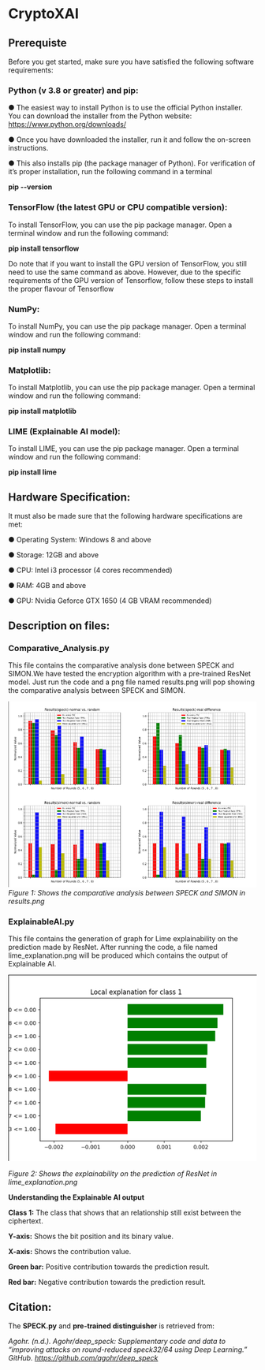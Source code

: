# CryptoXAI

## Prerequiste
Before you get started, make sure you have satisfied the following software
requirements:
### Python (v 3.8 or greater) and pip:
● The easiest way to install Python is to use the official Python installer. You
can download the installer from the Python website:
https://www.python.org/downloads/


● Once you have downloaded the installer, run it and follow the on-screen
instructions.


● This also installs pip (the package manager of Python). For verification of
it’s proper installation, run the following command in a terminal

**pip --version**

### TensorFlow (the latest GPU or CPU compatible version):
To install TensorFlow, you can use the pip package manager. Open a terminal
window and run the following command:

**pip install tensorflow**

Do note that if you want to install the GPU version of TensorFlow, you still need to
use the same command as above. However, due to the specific requirements of
the GPU version of Tensorflow, follow these steps to install the proper flavour of
Tensorflow

### NumPy:
To install NumPy, you can use the pip package manager. Open a terminal
window and run the following command:

**pip install numpy**

### Matplotlib:
To install Matplotlib, you can use the pip package manager. Open a terminal
window and run the following command:

**pip install matplotlib**

### LIME (Explainable AI model):
To install LIME, you can use the pip package manager. Open a terminal window
and run the following command:

**pip install lime**

## Hardware Specification: 
It must also be made sure that the following hardware specifications are met:

● Operating System: Windows 8 and above


● Storage: 12GB and above


● CPU: Intel i3 processor (4 cores recommended)


● RAM: 4GB and above


● GPU: Nvidia Geforce GTX 1650 (4 GB VRAM recommended)

## Description on files:

### Comparative_Analysis.py
This file contains the comparative analysis done between SPECK and SIMON.We have tested the encryption algorithm with a pre-trained ResNet model. Just run the code and a png file named results.png will pop showing the comparative analysis between SPECK and SIMON.

![image.png](./image.png)
*Figure 1: Shows the comparative analysis between SPECK and SIMON in results.png*


### ExplainableAI.py
This file contains the generation of graph for Lime explainability on the prediction made by ResNet. After running the code, a file named lime_explanation.png will be produced which contains the output of Explainable AI.

![image-1.png](./image-1.png)

*Figure 2: Shows the explainability on the prediction of ResNet in lime_explanation.png*

**Understanding the Explainable AI output**

**Class 1:** The class that shows that an relationship still exist between the ciphertext.

**Y-axis:** Shows the bit position and its binary value.

**X-axis:** Shows the contribution value.

**Green bar:** Positive contribution towards the prediction result.

**Red bar:** Negative contribution towards the prediction result.



## Citation:

The **SPECK.py** and **pre-trained distinguisher** is retrieved from:

*Agohr. (n.d.). Agohr/deep_speck: Supplementary code and data to 
“improving attacks on round-reduced speck32/64 using Deep Learning.” 
GitHub. https://github.com/agohr/deep_speck*


